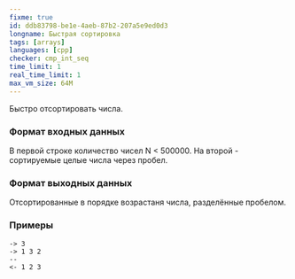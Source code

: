 ```yaml
---
fixme: true
id: ddb83798-be1e-4aeb-87b2-207a5e9ed0d3
longname: Быстрая сортировка
tags: [arrays]
languages: [cpp]
checker: cmp_int_seq
time_limit: 1
real_time_limit: 1
max_vm_size: 64M
---
```



Быстро отсортировать числа.

### Формат входных данных

В первой строке количество чисел N < 500000.
На второй - сортируемые целые числа через пробел.

### Формат выходных данных

Отсортированные в порядке возрастаня числа, разделённые пробелом.

### Примеры

```
-> 3
-> 1 3 2
--
<- 1 2 3
```
